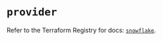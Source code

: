 # `provider`

Refer to the Terraform Registry for docs: [`snowflake`](https://registry.terraform.io/providers/snowflakedb/snowflake/2.1.0/docs).

